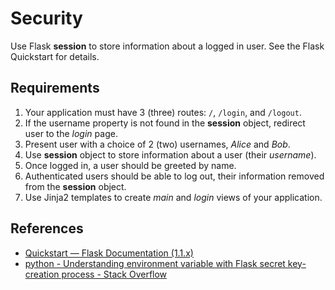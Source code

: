 # Security

Use Flask **session** to store information about a logged in user. See the Flask Quickstart for details.

## Requirements

1. Your application must have 3 (three) routes: `/`, `/login`, and `/logout`.
2. If the username property is not found in the **session** object, redirect user to the *login* page.
3. Present user with a choice of 2 (two) usernames, *Alice* and *Bob*.
4. Use **session** object to store information about a user (their *username*).
5. Once logged in, a user should be greeted by name.
6. Authenticated users should be able to log out, their information removed from the **session** object.
7. Use Jinja2 templates to create *main* and *login* views of your application.

## References

* [Quickstart — Flask Documentation (1.1.x)](https://flask.palletsprojects.com/en/1.1.x/quickstart/)
* [python - Understanding environment variable with Flask secret key-creation process - Stack Overflow](https://stackoverflow.com/questions/34213977/understanding-environment-variable-with-flask-secret-key-creation-process)
